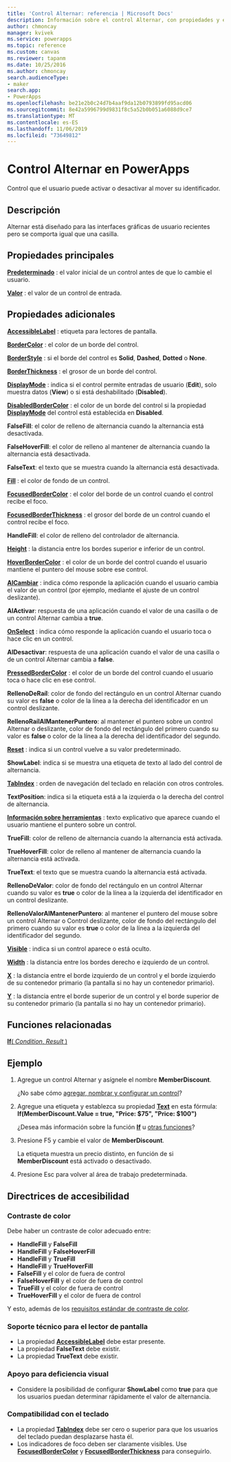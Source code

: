```yaml
---
title: 'Control Alternar: referencia | Microsoft Docs'
description: Información sobre el control Alternar, con propiedades y ejemplos
author: chmoncay
manager: kvivek
ms.service: powerapps
ms.topic: reference
ms.custom: canvas
ms.reviewer: tapanm
ms.date: 10/25/2016
ms.author: chmoncay
search.audienceType:
- maker
search.app:
- PowerApps
ms.openlocfilehash: be21e2b0c24d7b4aaf9da12b0793899fd95acd06
ms.sourcegitcommit: 8e42a5996799d9831f8c5a52b0b051a6088d9ce7
ms.translationtype: MT
ms.contentlocale: es-ES
ms.lasthandoff: 11/06/2019
ms.locfileid: "73649812"
---
```

# <a name="toggle-control-in-powerapps"></a>Control Alternar en PowerApps
Control que el usuario puede activar o desactivar al mover su identificador.

## <a name="description"></a>Descripción
Alternar está diseñado para las interfaces gráficas de usuario recientes pero se comporta igual que una casilla.

## <a name="key-properties"></a>Propiedades principales
**[Predeterminado](properties-core.md)** : el valor inicial de un control antes de que lo cambie el usuario.

**[Valor](properties-core.md)** : el valor de un control de entrada.

## <a name="additional-properties"></a>Propiedades adicionales
**[AccessibleLabel](properties-accessibility.md)** : etiqueta para lectores de pantalla.

**[BorderColor](properties-color-border.md)** : el color de un borde del control.

**[BorderStyle](properties-color-border.md)** : si el borde del control es **Solid**, **Dashed**, **Dotted** o **None**.

**[BorderThickness](properties-color-border.md)** : el grosor de un borde del control.

**[DisplayMode](properties-core.md)** : indica si el control permite entradas de usuario (**Edit**), solo muestra datos (**View**) o si está deshabilitado (**Disabled**).

**[DisabledBorderColor](properties-color-border.md)** : el color de un borde del control si la propiedad **[DisplayMode](properties-core.md)** del control está establecida en **Disabled**.

**FalseFill**: el color de relleno de alternancia cuando la alternancia está desactivada.

**FalseHoverFill**: el color de relleno al mantener de alternancia cuando la alternancia está desactivada.

**FalseText**: el texto que se muestra cuando la alternancia está desactivada.

**[Fill](properties-color-border.md)** : el color de fondo de un control.

**[FocusedBorderColor](properties-color-border.md)** : el color del borde de un control cuando el control recibe el foco.

**[FocusedBorderThickness](properties-color-border.md)** : el grosor del borde de un control cuando el control recibe el foco.

**HandleFill**: el color de relleno del controlador de alternancia.

**[Height](properties-size-location.md)** : la distancia entre los bordes superior e inferior de un control.

**[HoverBorderColor](properties-color-border.md)** : el color de un borde del control cuando el usuario mantiene el puntero del mouse sobre ese control.

**[AlCambiar](properties-core.md)** : indica cómo responde la aplicación cuando el usuario cambia el valor de un control (por ejemplo, mediante el ajuste de un control deslizante).

**AlActivar**: respuesta de una aplicación cuando el valor de una casilla o de un control Alternar cambia a **true**.

**[OnSelect](properties-core.md)** : indica cómo responde la aplicación cuando el usuario toca o hace clic en un control.

**AlDesactivar**: respuesta de una aplicación cuando el valor de una casilla o de un control Alternar cambia a **false**.

**[PressedBorderColor](properties-color-border.md)** : el color de un borde del control cuando el usuario toca o hace clic en ese control.

**RellenoDeRaíl**: color de fondo del rectángulo en un control Alternar cuando su valor es **false** o color de la línea a la derecha del identificador en un control deslizante.

**RellenoRaílAlMantenerPuntero**: al mantener el puntero sobre un control Alternar o deslizante, color de fondo del rectángulo del primero cuando su valor es **false** o color de la línea a la derecha del identificador del segundo.

**[Reset](properties-core.md)** : indica si un control vuelve a su valor predeterminado.

**ShowLabel**: indica si se muestra una etiqueta de texto al lado del control de alternancia.

**[TabIndex](properties-accessibility.md)** : orden de navegación del teclado en relación con otros controles.

**TextPosition**: indica si la etiqueta está a la izquierda o la derecha del control de alternancia.

**[Información sobre herramientas](properties-core.md)** : texto explicativo que aparece cuando el usuario mantiene el puntero sobre un control.

**TrueFill**: color de relleno de alternancia cuando la alternancia está activada.

**TrueHoverFill**: color de relleno al mantener de alternancia cuando la alternancia está activada.

**TrueText**: el texto que se muestra cuando la alternancia está activada.

**RellenoDeValor**: color de fondo del rectángulo en un control Alternar cuando su valor es **true** o color de la línea a la izquierda del identificador en un control deslizante.

**RellenoValorAlMantenerPuntero**: al mantener el puntero del mouse sobre un control Alternar o Control deslizante, color de fondo del rectángulo del primero cuando su valor es **true** o color de la línea a la izquierda del identificador del segundo.

**[Visible](properties-core.md)** : indica si un control aparece o está oculto.

**[Width](properties-size-location.md)** : la distancia entre los bordes derecho e izquierdo de un control.

**[X](properties-size-location.md)** : la distancia entre el borde izquierdo de un control y el borde izquierdo de su contenedor primario (la pantalla si no hay un contenedor primario).

**[Y](properties-size-location.md)** : la distancia entre el borde superior de un control y el borde superior de su contenedor primario (la pantalla si no hay un contenedor primario).

## <a name="related-functions"></a>Funciones relacionadas
[**If**( *Condition*, *Result* )](../functions/function-if.md)

## <a name="example"></a>Ejemplo
1. Agregue un control Alternar y asígnele el nombre **MemberDiscount**.

    ¿No sabe cómo [agregar, nombrar y configurar un control](../add-configure-controls.md)?
2. Agregue una etiqueta y establezca su propiedad **[Text](properties-core.md)** en esta fórmula:
   <br>**If(MemberDiscount.Value = true, "Price: $75", "Price: $100")**

    ¿Desea más información sobre la función **[If](../functions/function-if.md)** u [otras funciones](../formula-reference.md)?
3. Presione F5 y cambie el valor de **MemberDiscount**.

    La etiqueta muestra un precio distinto, en función de si **MemberDiscount** está activado o desactivado.
4. Presione Esc para volver al área de trabajo predeterminada.


## <a name="accessibility-guidelines"></a>Directrices de accesibilidad
### <a name="color-contrast"></a>Contraste de color
Debe haber un contraste de color adecuado entre:
* **HandleFill** y **FalseFill**
* **HandleFill** y **FalseHoverFill**
* **HandleFill** y **TrueFill**
* **HandleFill** y **TrueHoverFill**
* **FalseFill** y el color de fuera de control
* **FalseHoverFill** y el color de fuera de control
* **TrueFill** y el color de fuera de control
* **TrueHoverFill** y el color de fuera de control

Y esto, además de los [requisitos estándar de contraste de color](../accessible-apps-color.md).

### <a name="screen-reader-support"></a>Soporte técnico para el lector de pantalla
* La propiedad **[AccessibleLabel](properties-accessibility.md)** debe estar presente.
* La propiedad **FalseText** debe existir.
* La propiedad **TrueText** debe existir.

### <a name="low-vision-support"></a>Apoyo para deficiencia visual
* Considere la posibilidad de configurar **ShowLabel** como **true** para que los usuarios puedan determinar rápidamente el valor de alternancia.

### <a name="keyboard-support"></a>Compatibilidad con el teclado
* La propiedad **[TabIndex](properties-accessibility.md)** debe ser cero o superior para que los usuarios del teclado puedan desplazarse hasta él.
* Los indicadores de foco deben ser claramente visibles. Use **[FocusedBorderColor](properties-color-border.md)** y **[FocusedBorderThickness](properties-color-border.md)** para conseguirlo.
